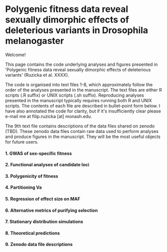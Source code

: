 # Polygenic fitness data reveal sexually dimorphic effects of deleterious variants in Drosophila melanogaster

Welcome!

This page contains the code underlying analyses and figures presented in 'Polygenic fitness data reveal sexually dimorphic effects of deleterious variants' (Ruzicka et al. XXXX).

The code is organised into text files 1-8, which approximately follow the order of the analyses presented in the manuscript. The text files are either R scripts (.R suffix) or UNIX scripts (.sh suffix). Reproducing analyses presented in the manuscript typically requires running both R and UNIX scripts. The contents of each file are described in bullet-point form below. I have also annotated the code for clarity, but if it's insufficiently clear please e-mail me at filip.ruzicka [at] monash.edu.

The 9th text file contains descriptions of the data files shared on zenodo (TBD). These zenodo data files contain raw data used to perform analyses and produce figures in the manuscript. They will be the most useful objects for future users.

#### 1. GWAS of sex-specific fitness

#### 2. Functional analyses of candidate loci

#### 3. Polygenicity of fitness

#### 4. Partitioning Va

#### 5. Regression of effect size on MAF

#### 6. Alternative metrics of purifying selection

#### 7. Stationary distribution simulations

#### 8. Theoretical predictions

#### 9. Zenodo data file descriptions


